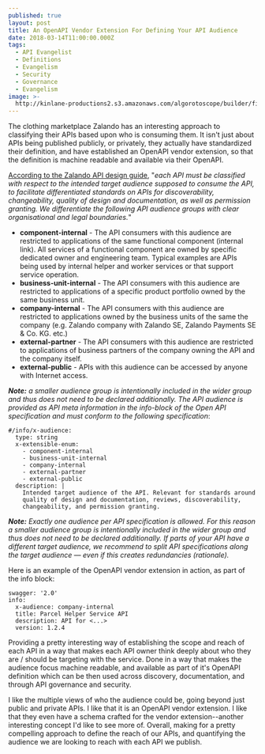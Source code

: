 ```yaml
---
published: true
layout: post
title: An OpenAPI Vendor Extension For Defining Your API Audience
date: 2018-03-14T11:00:00.000Z
tags:
  - API Evangelist
  - Definitions
  - Evangelism
  - Security
  - Governance
  - Evangelism
image: >-
  http://kinlane-productions2.s3.amazonaws.com/algorotoscope/builder/filtered/97_193_800_500_0_max_0_1_-1.jpg
---
```

<p></p>The clothing marketplace Zalando has an interesting approach to classifying their APIs based upon who is consuming them. It isn't just about APIs being published publicly, or privately, they actually have standardized their definition, and have established an OpenAPI vendor extension, so that the definition is machine readable and available via their OpenAPI.

[According to the Zalando API design guide](http://zalando.github.io/restful-api-guidelines/index.html#219), "_each API must be classified with respect to the intended target audience supposed to consume the API, to facilitate differentiated standards on APIs for discoverability, changeability, quality of design and documentation, as well as permission granting. We differentiate the following API audience groups with clear organisational and legal boundaries._"

- **component-internal** - The API consumers with this audience are restricted to applications of the same functional component (internal link). All services of a functional component are owned by specific dedicated owner and engineering team. Typical examples are APIs being used by internal helper and worker services or that support service operation.
- **business-unit-internal** - The API consumers with this audience are restricted to applications of a specific product portfolio owned by the same business unit.
- **company-internal** - The API consumers with this audience are restricted to applications owned by the business units of the same the company (e.g. Zalando company with Zalando SE, Zalando Payments SE & Co. KG. etc.)
- **external-partner** - The API consumers with this audience are restricted to applications of business partners of the company owning the API and the company itself.
- **external-public** - APIs with this audience can be accessed by anyone with Internet access.

_**Note:** a smaller audience group is intentionally included in the wider group and thus does not need to be declared additionally. The API audience is provided as API meta information in the info-block of the Open API specification and must conform to the following specification_:
```
#/info/x-audience:
  type: string
  x-extensible-enum:
    - component-internal
    - business-unit-internal
    - company-internal
    - external-partner
    - external-public
  description: |
    Intended target audience of the API. Relevant for standards around
    quality of design and documentation, reviews, discoverability,
    changeability, and permission granting.
```
_**Note:** Exactly one audience per API specification is allowed. For this reason a smaller audience group is intentionally included in the wider group and thus does not need to be declared additionally. If parts of your API have a different target audience, we recommend to split API specifications along the target audience — even if this creates redundancies (rationale)._

Here is an example of the OpenAPI vendor extension in action, as part of the info block:
```
swagger: '2.0'
info:
  x-audience: company-internal
  title: Parcel Helper Service API
  description: API for <...>
  version: 1.2.4
```
Providing a pretty interesting way of establishing the scope and reach of each API in a way that makes each API owner think deeply about who they are / should be targeting with the service. Done in a way that makes the audience focus machine readable, and available as part of it's OpenAPI definition which can be then used across discovery, documentation, and through API governance and security.

I like the multiple views of who the audience could be, going beyond just public and private APIs. I like that it is an OpenAPI vendor extension. I like that they even have a schema crafted for the vendor extension--another interesting concept I'd like to see more of. Overall, making for a pretty compelling approach to define the reach of our APIs, and quantifying the audience we are looking to reach with each API we publish.
